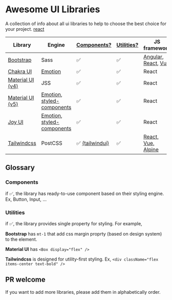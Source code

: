 # Awesome UI Libraries
A collection of info about all ui libraries to help to choose the best choice for your project.
[react](https://google.co.th)

| Library          | Engine  | [Components?](#components) | [Utilities?](#utilities) | JS framework             |
|------------------|---------|-------------|------------|--------------------------|
| [Bootstrap](https://getbootstrap.com/)        | Sass    | ✅           | ✅          | [Angular](https://ng-bootstrap.github.io/#/home), [React](https://react-bootstrap.github.io/), [Vue](https://bootstrap-vue.org/) |
| [Chakra UI](https://chakra-ui.com/)          | [Emotion](https://emotion.sh/) | ✅           | ✅          | React |
| [Material UI (v4)](https://v4.mui.com/) | JSS     | ✅           | ✅          | React                    |
| [Material UI (v5)](https://mui.com/material-ui/getting-started/overview/) | [Emotion](https://emotion.sh/), [styled-components](https://styled-components.com/) | ✅           | ✅          | React                    |
| [Joy UI](https://mui.com/joy-ui/getting-started/overview/) | [Emotion](https://emotion.sh/), [styled-components](https://styled-components.com/) | ✅           | ✅          | React                    |
| [Tailwindcss](https://tailwindcss.com/)      | PostCSS | ✅ [(tailwindui)](https://tailwindui.com/components)          | ✅          | [React, Vue, Alpine](https://tailwindui.com/documentation#integrating-with-javascript-frameworks)       |


## Glossary
### Components
if ✅, the library has ready-to-use component based on their styling engine. Ex, Button, Input, ...

### Utilities
if ✅, the library provides single property for styling. For example,

**Bootstrap** has `mt-1` that add css margin proprty (based on design system) to the element.

**Material UI** has `<Box display="flex" />`

**Tailwindcss** is designed for utility-first styling. Ex, `<div className="flex items-center text-bold" />`

## PR welcome
If you want to add more libraries, please add them in alphabetically order.
